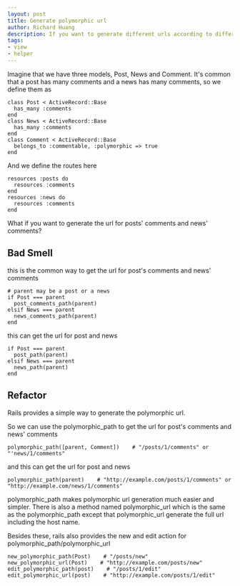 ```yaml
---
layout: post
title: Generate polymorphic url
author: Richard Huang
description: If you want to generate different urls according to different objects, you should use the polymorphic_path/polymorphic_url to simplify the url generation.
tags:
- view
- helper
---
```

Imagine that we have three models, Post, News and Comment. It's common that a post has many comments and a news has many comments, so we define them as

    class Post < ActiveRecord::Base
      has_many :comments
    end
    class News < ActiveRecord::Base
      has_many :comments
    end
    class Comment < ActiveRecord::Base
      belongs_to :commentable, :polymorphic => true
    end

And we define the routes here

    resources :posts do
      resources :comments
    end
    resources :news do
      resources :comments
    end

What if you want to generate the url for posts' comments and news' comments?

Bad Smell
---------

this is the common way to get the url for post's comments and news' comments

    # parent may be a post or a news
    if Post === parent
      post_comments_path(parent)
    elsif News === parent
      news_comments_path(parent)
    end

this can get the url for post and news

    if Post === parent
      post_path(parent)
    elsif News === parent
      news_path(parent)
    end

Refactor
--------

Rails provides a simple way to generate the polymorphic url.

So we can use the polymorphic_path to get the url for post's comments and news' comments

    polymorphic_path([parent, Comment])    # "/posts/1/comments" or "'news/1/comments"

and this can get the url for post and news

    polymorphic_path(parent)    # "http://example.com/posts/1/comments" or "http://example.com/news/1/comments"

polymorphic_path makes polymorphic url generation much easier and simpler. There is also a method named polymorphic_url which is the same as the polymorphic_path except that polymorphic_url generate the full url including the host name.

Besides these, rails also provides the new and edit action for polymorphic_path/polymorphic_url

    new_polymorphic_path(Post)    # "/posts/new"
    new_polymorphic_url(Post)    # "http://example.com/posts/new"
    edit_polymorphic_path(post)    # "/posts/1/edit"
    edit_polymorphic_url(post)    # "http://example.com/posts/1/edit"
